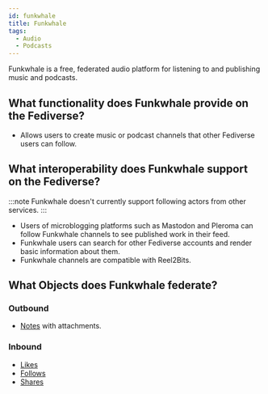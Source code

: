 ```yaml
---
id: funkwhale
title: Funkwhale
tags:
  - Audio
  - Podcasts
---
```


Funkwhale is a free, federated audio platform for listening to and publishing music and podcasts.

## What functionality does Funkwhale provide on the Fediverse?

- Allows users to create music or podcast channels that other Fediverse users can follow.

## What interoperability does Funkwhale support on the Fediverse?

:::note
Funkwhale doesn't currently support following actors from other services.
:::

* Users of microblogging platforms such as Mastodon and Pleroma can follow Funkwhale channels to see published work in their feed.
* Funkwhale users can search for other Fediverse accounts and render basic information about them.
* Funkwhale channels are compatible with Reel2Bits.

## What Objects does Funkwhale federate?

### Outbound

- [Notes](create/note) with attachments.

### Inbound

- [Likes](like)
- [Follows](activities/follow)
- [Shares](announce)
